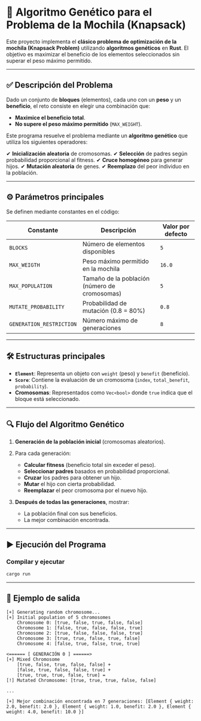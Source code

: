 # 🧬 Algoritmo Genético para el Problema de la Mochila (Knapsack)

Este proyecto implementa el **clásico problema de optimización de la mochila (Knapsack Problem)** utilizando **algoritmos genéticos** en **Rust**.
El objetivo es maximizar el beneficio de los elementos seleccionados sin superar el peso máximo permitido.

---

## ✅ Descripción del Problema

Dado un conjunto de **bloques** (elementos), cada uno con un **peso** y un **beneficio**, el reto consiste en elegir una combinación que:

* **Maximice el beneficio total**.
* **No supere el peso máximo permitido** (`MAX_WEIGHT`).

Este programa resuelve el problema mediante un **algoritmo genético** que utiliza los siguientes operadores:

✔ **Inicialización aleatoria** de cromosomas.
✔ **Selección** de padres según probabilidad proporcional al fitness.
✔ **Cruce homogéneo** para generar hijos.
✔ **Mutación aleatoria** de genes.
✔ **Reemplazo** del peor individuo en la población.

---

## ⚙️ Parámetros principales

Se definen mediante constantes en el código:

| Constante                | Descripción                                   | Valor por defecto |
| ------------------------ | --------------------------------------------- | ----------------- |
| `BLOCKS`                 | Número de elementos disponibles               | `5`               |
| `MAX_WEIGTH`             | Peso máximo permitido en la mochila           | `16.0`            |
| `MAX_POPULATION`         | Tamaño de la población (número de cromosomas) | `5`               |
| `MUTATE_PROBABILITY`     | Probabilidad de mutación (0.8 = 80%)          | `0.8`             |
| `GENERATION_RESTRICTION` | Número máximo de generaciones                 | `8`               |

---

## 🛠 Estructuras principales

* **`Element`**: Representa un objeto con `weight` (peso) y `benefit` (beneficio).
* **`Score`**: Contiene la evaluación de un cromosoma (`index`, `total_benefit`, `probability`).
* **Cromosomas**: Representados como `Vec<bool>` donde `true` indica que el bloque está seleccionado.

---

## 🔍 Flujo del Algoritmo Genético

1. **Generación de la población inicial** (cromosomas aleatorios).
2. Para cada generación:

    * **Calcular fitness** (beneficio total sin exceder el peso).
    * **Seleccionar padres** basados en probabilidad proporcional.
    * **Cruzar** los padres para obtener un hijo.
    * **Mutar** el hijo con cierta probabilidad.
    * **Reemplazar** el peor cromosoma por el nuevo hijo.
3. **Después de todas las generaciones**, mostrar:

    * La población final con sus beneficios.
    * La mejor combinación encontrada.

---

## ▶ Ejecución del Programa

### **Compilar y ejecutar**

```bash
cargo run
```

---

## 📌 Ejemplo de salida

```
[+] Generating random chromosome...
[+] Initial population of 5 chromosomes
    Chromosome 0: [true, false, true, false, false]
    Chromosome 1: [false, true, false, false, true]
    Chromosome 2: [true, false, false, false, true]
    Chromosome 3: [true, true, false, true, false]
    Chromosome 4: [false, true, false, true, true]

<====== [ GENERACIÓN 0 ] ======>
[+] Mixed Chromosome
    [true, false, true, false, false] +
    [false, true, false, false, true] +
    [true, true, true, false, true] =
[!] Mutated Chromosome: [true, true, true, false, false]

...

[+] Mejor combinación encontrada en 7 generaciones: [Element { weight: 2.0, benefit: 2.0 }, Element { weight: 1.0, benefit: 2.0 }, Element { weight: 4.0, benefit: 10.0 }]
```